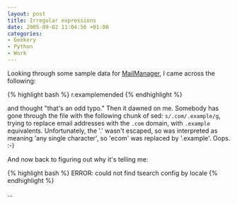 ```yaml
---
layout: post
title: Irregular expressions
date: 2005-09-02 11:04:56 +01:00
categories:
- Geekery
- Python
- Work
---
```

Looking through some sample data for <a href="http://www.logicalware.com/">MailManager</a>, I came across the following:

{% highlight bash %}
r.examplemended
{% endhighlight %}

and thought "that's an odd typo."  Then it dawned on me.  Somebody has gone through the file with the following chunk of sed: <code>s/.com/.example/g</code>, trying to replace email addresses with the <code>.com</code> domain, with <code>.example</code> equivalents.  Unfortunately, the '.' wasn't escaped, so was interpreted as meaning 'any single character', so 'ecom' was replaced by '.example'.  Oops. :-)

And now back to figuring out why it's telling me:

{% highlight bash %}
ERROR: could not find tsearch config by locale
{% endhighlight %}

...
